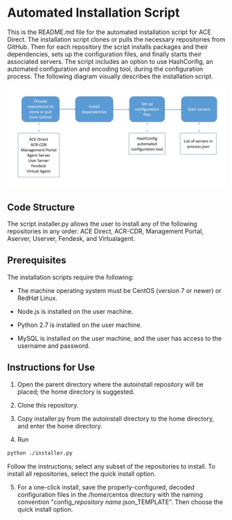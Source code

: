 # Automated Installation Script
This is the README.md file for the automated installation script for ACE Direct. The installation script 
clones or pulls the necessary repositories from GitHub. Then for each repository the script installs packages 
and their dependencies, sets up the configuration files, and finally starts their associated servers. The script 
includes an option to use HashConfig, an automated configuration and encoding tool, during the configuration 
process. The following diagram visually describes the installation script.

![Flowchart describing the installation script.](autoinstalldiagram.png)

## Code Structure
The script installer.py allows the user to install any of the following repositories in any order:
ACE Direct, ACR-CDR, Management Portal, Aserver, Userver, Fendesk, and Virtualagent.

## Prerequisites
The installation scripts require the following:

* The machine operating system must be CentOS (version 7 or newer) or RedHat Linux.

* Node.js is installed on the user machine.

* Python 2.7 is installed on the user machine.

* MySQL is installed on the user machine, and the user has access to the username and password.


## Instructions for Use
1. Open the parent directory where the autoinstall repository will be placed; the home directory is suggested.

2. Clone this repository. 
 
3. Copy installer.py from the autoinstall directory to the home directory, and enter the home directory.

4. Run 
```sh
python ./installer.py
```
Follow the instructions; select any subset of the repositories to install. To install all repositories,
select the quick install option.

5. For a one-click install, save the properly-configured, decoded configuration files in the /home/centos directory with the
naming convention "config_<i>repository name</i>.json_TEMPLATE". Then choose the quick install option.